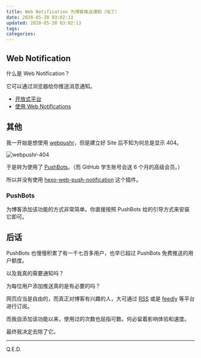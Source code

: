 ```yaml
---
title: Web Notification 为博客推送通知（咕了）
date: 2020-05-30 03:02:13
updated: 2020-05-30 03:02:13
tags:
categories:
---
```


<!-- more -->

## Web Notification

什么是 Web Notification？

它可以通过浏览器给你推送消息通知。

- [开放式平台](https://developer.mozilla.org/zh-CN/docs/Web/API/Push_API)
- [使用 Web Notifications](https://developer.mozilla.org/zh-CN/docs/Web/API/notification/Using_Web_Notifications)

## 其他

我一开始是想使用 [webpushr](https://www.webpushr.com/)，但是建立好 Site 后不知为何总是显示 404。

![webpushr-404](https://uss.yunyoujun.cn/images/webpushr-404.jpg)

于是转为使用了 [PushBots](https://app.pushbots.com/)。（而 GitHub 学生账号会送 6 个月的高级会员。）

所以并没有使用 [hexo-web-push-notification](https://github.com/glazec/hexo-web-push-notification) 这个插件。

### PushBots

为博客添加该功能的方式非常简单。你直接按照 PushBots 给的引导方式来安装它即可。

## 后话

PushBots 也慢慢积累了有一千七百多用户，也早已超过 PushBots 免费推送的用户额度。

以及我真的需要通知吗？

为每位用户添加推送真的是有必要的吗？

网页应当是自由的，而真正对博客有兴趣的人，大可通过 [RSS](https://www.yunyoujun.cn/atom.xml) 或是 [feedly](https://feedly.com/) 等平台进行订阅。

而我自添加该功能以来，使用过的次数也屈指可数。何必留着影响体验和速度。

最终我决定去除了它。

---

Q.E.D.
